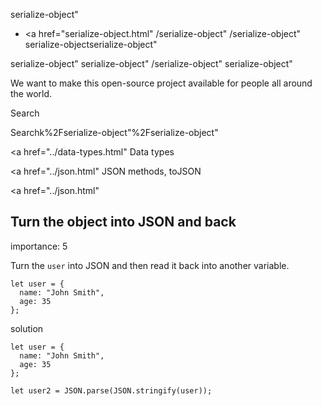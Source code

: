 serialize-object"

- <a href="serialize-object.html"
  /serialize-object"
  /serialize-object"
  serialize-objectserialize-object"

<!-- -->

serialize-object"
serialize-object"
/serialize-object"
serialize-object"

We want to make this open-source project available for people all around the world.

Search

Searchk%2Fserialize-object"%2Fserialize-object" </a>

<a href="../data-types.html" Data types</span></a>

<a href="../json.html" JSON methods, toJSON</span></a>

<a href="../json.html"

## Turn the object into JSON and back

<span class="task__importance" title="How important is the task, from 1 to 5">importance: 5</span>

Turn the `user` into JSON and then read it back into another variable.

    let user = {
      name: "John Smith",
      age: 35
    };

solution

    let user = {
      name: "John Smith",
      age: 35
    };

    let user2 = JSON.parse(JSON.stringify(user));
